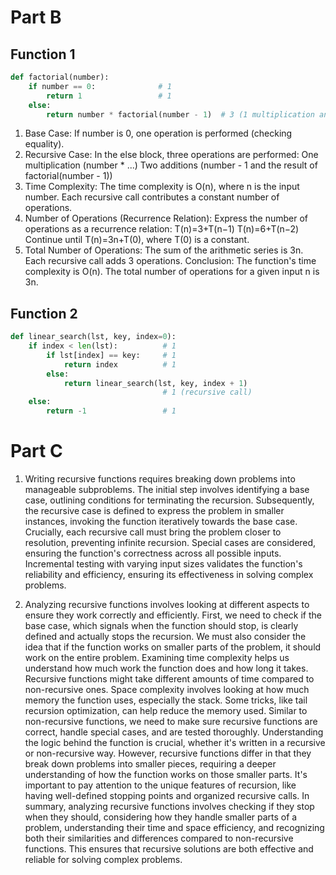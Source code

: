 # Part B

## Function 1

```python
def factorial(number):
    if number == 0:              # 1
        return 1                 # 1
    else:
        return number * factorial(number - 1)  # 3 (1 multiplication and 2 additions) + ops done by factorial(number - 1) 
```

1. Base Case:
If number is 0, one operation is performed (checking equality).
2. Recursive Case:
In the else block, three operations are performed:
One multiplication (number * ...)
Two additions (number - 1 and the result of factorial(number - 1))
3. Time Complexity:
The time complexity is O(n), where n is the input number. Each recursive call contributes a constant number of operations.
4. Number of Operations (Recurrence Relation):
Express the number of operations as a recurrence relation:
T(n)=3+T(n−1)
T(n)=6+T(n−2)
Continue until 
T(n)=3n+T(0), where T(0) is a constant.
5. Total Number of Operations:
The sum of the arithmetic series is 3n. Each recursive call adds 3 operations.
Conclusion:
The function's time complexity is O(n).
The total number of operations for a given input n is 3n.

## Function 2

```python
def linear_search(lst, key, index=0):
    if index < len(lst):          # 1
        if lst[index] == key:     # 1
            return index          # 1
        else:
            return linear_search(lst, key, index + 1)
                                  # 1 (recursive call)
    else:
        return -1                 # 1  
```

# Part C

1. Writing recursive functions requires breaking down problems into manageable subproblems. The initial step involves identifying a base case, outlining conditions for terminating the recursion. Subsequently, the recursive case is defined to express the problem in smaller instances, invoking the function iteratively towards the base case. Crucially, each recursive call must bring the problem closer to resolution, preventing infinite recursion. Special cases are considered, ensuring the function's correctness across all possible inputs. Incremental testing with varying input sizes validates the function's reliability and efficiency, ensuring its effectiveness in solving complex problems.

2. Analyzing recursive functions involves looking at different aspects to ensure they work correctly and efficiently. First, we need to check if the base case, which signals when the function should stop, is clearly defined and actually stops the recursion. We must also consider the idea that if the function works on smaller parts of the problem, it should work on the entire problem. Examining time complexity helps us understand how much work the function does and how long it takes. Recursive functions might take different amounts of time compared to non-recursive ones. Space complexity involves looking at how much memory the function uses, especially the stack. Some tricks, like tail recursion optimization, can help reduce the memory used. Similar to non-recursive functions, we need to make sure recursive functions are correct, handle special cases, and are tested thoroughly. Understanding the logic behind the function is crucial, whether it's written in a recursive or non-recursive way. However, recursive functions differ in that they break down problems into smaller pieces, requiring a deeper understanding of how the function works on those smaller parts. It's important to pay attention to the unique features of recursion, like having well-defined stopping points and organized recursive calls. In summary, analyzing recursive functions involves checking if they stop when they should, considering how they handle smaller parts of a problem, understanding their time and space efficiency, and recognizing both their similarities and differences compared to non-recursive functions. This ensures that recursive solutions are both effective and reliable for solving complex problems.
